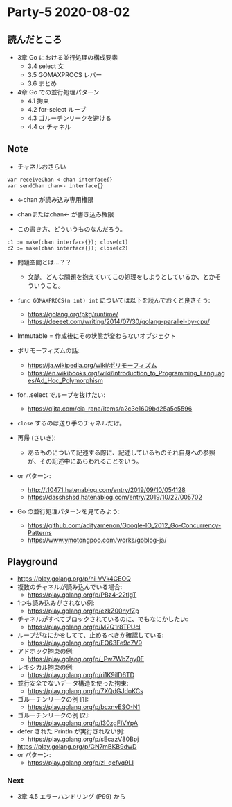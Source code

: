 
# Party-5 2020-08-02
## 読んだところ
- 3章 Go における並行処理の構成要素
    - 3.4 select 文
    - 3.5 GOMAXPROCS レバー
    - 3.6 まとめ
- 4章 Go での並行処理パターン
    - 4.1 拘束
    - 4.2 for-select ループ
    - 4.3 ゴルーチンリークを避ける
    - 4.4 or チャネル
    
## Note
- チャネルおさらい
```
var receiveChan <-chan interface{}
var sendChan chan<- interface{}
```
- <-chan が読み込み専用権限
- chanまたはchan<- が書き込み権限

- この書き方、どういうものなんだろう。
```
c1 := make(chan interface{}); close(c1)
c2 := make(chan interface{}); close(c2)
```

- 問題空間とは...？？
    - 文脈。どんな問題を抱えていてこの処理をしようとしているか、とかそういうこと。

- `func GOMAXPROCS(n int) int` については以下を読んでおくと良さそう:
    - https://golang.org/pkg/runtime/
    - https://deeeet.com/writing/2014/07/30/golang-parallel-by-cpu/

- Immutable = 作成後にその状態が変わらないオブジェクト
- ポリモーフィズムの話:
    - https://ja.wikipedia.org/wiki/ポリモーフィズム
    - https://en.wikibooks.org/wiki/Introduction_to_Programming_Languages/Ad_Hoc_Polymorphism
- for...select でループを抜けたい:
    - https://qiita.com/cia_rana/items/a2c3e1609bd25a5c5596  
- `close` するのは送り手のチャネルだけ。
- 再帰 (さいき):
    - あるものについて記述する際に、記述しているものそれ自身への参照が、その記述中にあらわれることをいう。
- or パターン:
    - http://t10471.hatenablog.com/entry/2019/09/10/054128
    - https://dasshshsd.hatenablog.com/entry/2019/10/22/005702
- Go の並行処理パターンを見てみよう:
    - https://github.com/adityamenon/Google-IO_2012_Go-Concurrency-Patterns
    - https://www.ymotongpoo.com/works/goblog-ja/

## Playground
- https://play.golang.org/p/ni-VVk4GEOQ
- 複数のチャネルが読み込んでいる場合:
    - https://play.golang.org/p/PBz4-22tlgT
- 1つも読み込みがされない例:
    - https://play.golang.org/p/ezkZ00nyfZp
- チャネルがすべてブロックされているのに、でもなにかしたい:
    - https://play.golang.org/p/M2Q1r8TPUcl
- ループがなにかをしてて、止めるべきか確認している:
    - https://play.golang.org/p/EO63Fe9c7V9
- アドホック拘束の例:
    - https://play.golang.org/p/_Pw7WbZgy0E
- レキシカル拘束の例:
    - https://play.golang.org/p/ri1K9iID6TD
- 並行安全でないデータ構造を使った拘束:
    - https://play.golang.org/p/7XQdGJdoKCs
- ゴルーチンリークの例 [1]:
    - https://play.golang.org/p/bcxnvESO-N1
- ゴルーチンリークの例 [2]:
    - https://play.golang.org/p/I30zgFIVYpA
- defer された Println が実行されない例:
    - https://play.golang.org/p/sEcazV80Bpj
- https://play.golang.org/p/GN7mBKB9dwD
- or パターン:
    - https://play.golang.org/p/zl_qefvq9LI

### Next
- 3章 4.5 エラーハンドリング (P99) から
